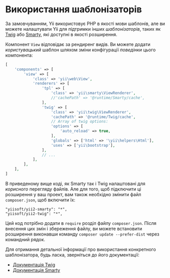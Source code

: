 Використання шаблонізаторів
===========================

За замовчуванням, Yii використовує PHP в якості мови шаблонів, але ви можете налаштувати Yii для підтримки інших *шаблонізаторів*,
таких як [Twig](http://twig.sensiolabs.org/) або [Smarty](http://www.smarty.net/), які доступні в якості розширення.

Компонент `View` відповідає за рендиренг видів. Ви можете додати *користувацький* шаблон шляхом зміни конфігурації *поведінки*
цього компонента:

```php
[
    'components' => [
        'view' => [
            'class' => 'yii\web\View',
            'renderers' => [
                'tpl' => [
                    'class' => 'yii\smarty\ViewRenderer',
                    //'cachePath' => '@runtime/Smarty/cache',
                ],
                'twig' => [
                    'class' => 'yii\twig\ViewRenderer',
                    'cachePath' => '@runtime/Twig/cache',
                    // Array of twig options:
                    'options' => [
                        'auto_reload' => true,
                    ],
                    'globals' => ['html' => '\yii\helpers\Html'],
                    'uses' => ['yii\bootstrap'],
                ],
                // ...
            ],
        ],
    ],
]
```

В приведеному вище коді, як Smarty так і Twig налаштовані для *корисного* перегляду файлів.
Але для того, щоб підключити ці розширення у ваш проект, вам також необхідно змінити файл `composer.json`, щоб включити їх:

```
"yiisoft/yii2-smarty": "*",
"yiisoft/yii2-twig": "*",
```

Цей код потрібно додати в `require` розділ файлу `composer.json`. Після внесення цих змін і збереження файлу,
ви можете встановити розширення виконавши команду `composer update --prefer-dist` через командний рядок.

Для отримання детальної інформації про використання конкретного шаблонізатора, будь ласка, зверніться до його документації:

- [Документація Twig](https://github.com/yiisoft/yii2-twig/tree/master/docs/guide)
- [Документація Smarty](https://github.com/yiisoft/yii2-smarty/tree/master/docs/guide)
